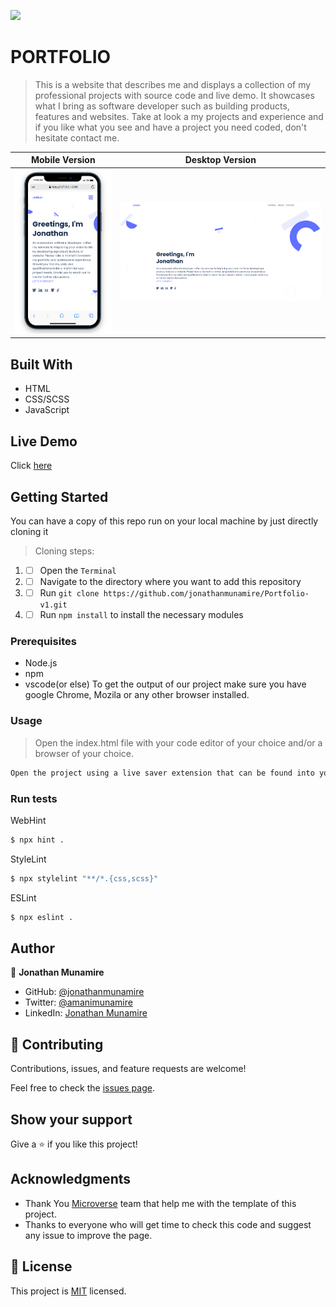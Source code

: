 ![](https://img.shields.io/badge/Microverse-blueviolet)
# PORTFOLIO

> This is a website that describes me and displays a collection of my professional projects with source code and live demo. It showcases what I bring as software developer such as building products, features and websites. Take at look a my projects and experience and if you like what you see and have a project you need coded, don't hesitate contact me.

| Mobile Version                                                                  | Desktop Version                                           |
| --------------------------------------------------------------------------------| --------------------------------------------------------- |
|![Screenshot from 2022-06-07 10-37-54](/IMG/Screenshot%20from%202023-05-29%2011-01-55.png)|![Screenshot from 2022-06-07 10-37-32](/IMG/Screenshot%20from%202023-05-29%2011-00-41.png)|

## Built With

- HTML
- CSS/SCSS
- JavaScript

## Live Demo

Click [here]()

## Getting Started

You can have a copy of this repo run on your local machine by just directly cloning it

> Cloning steps:

1. - [ ] Open the `Terminal`
2. - [ ] Navigate to the directory where you want to add this repository
3. - [ ] Run `git clone https://github.com/jonathanmunamire/Portfolio-v1.git`
4. - [ ] Run `npm install` to install the necessary modules

### Prerequisites

- Node.js
- npm
- vscode(or else)
To get the output of our project make sure you have google Chrome, Mozila or any other browser installed.

### Usage

> Open the index.html file with your code editor of your choice and/or a browser of your choice.
```bash
Open the project using a live saver extension that can be found into your code editor.
```

### Run tests

WebHint
```bash
$ npx hint .
```

StyleLint
```bash
$ npx stylelint "**/*.{css,scss}"
```

ESLint
```bash
$ npx eslint .
```

## Author

👤 **Jonathan Munamire**

- GitHub: [@jonathanmunamire](https://github.com/jonathanmunamire)
- Twitter: [@amanimunamire](https://twitter.com/amanimunamire)
- LinkedIn: [Jonathan Munamire](https://www.linkedin.com/in/jonathanmunamire/)

## 🤝 Contributing

Contributions, issues, and feature requests are welcome!

Feel free to check the [issues page](../../issues/).

## Show your support

Give a ⭐️ if you like this project!

## Acknowledgments

- Thank You [Microverse](www.microverse.org) team that help me with the template of this project.
- Thanks to everyone who will get time to check this code and suggest any issue to improve the page.

## 📝 License

This project is [MIT](./MIT.md) licensed.
